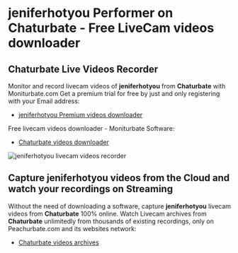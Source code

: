 # jeniferhotyou Performer on Chaturbate - Free LiveCam videos downloader

## Chaturbate Live Videos Recorder

Monitor and record livecam videos of **jeniferhotyou** from **Chaturbate** with Moniturbate.com
Get a premium trial for free by just and only registering with your Email address:
* [jeniferhotyou Premium videos downloader](https://moniturbate.com/request-demo-licence-key.html)

Free livecam videos downloader - Moniturbate Software:
* [Chaturbate videos downloader](https://moniturbate.com/moniturbate-download-software.html)

![jeniferhotyou livecam videos recorder](https://peachurnet.com/templates/moniturbate-software.png)


## Capture jeniferhotyou videos from the Cloud and watch your recordings on Streaming

Without the need of downloading a software, capture **jeniferhotyou** livecam videos from **Chaturbate** 100% online.
Watch Livecam archives from **Chaturbate** unlimitedly from thousands of existing recordings, only on Peachurbate.com and its websites network:
* [Chaturbate videos archives](https://peachurnet.com/)